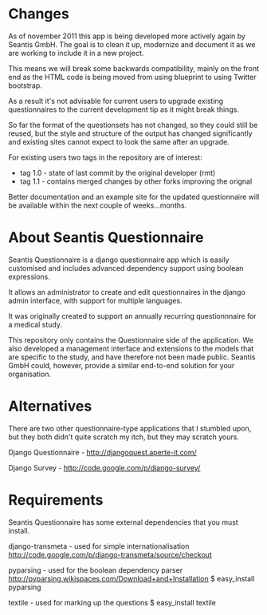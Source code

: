 Changes
=======

As of november 2011 this app is being developed more actively again by Seantis
GmbH. The goal is to clean it up, modernize and document it as we are working
to include it in a new project.

This means we will break some backwards compatibility, mainly on the front end
as the HTML code is being moved from using blueprint to using Twitter bootstrap.

As a result it's not advisable for current users to upgrade existing questionnaires
to the current development tip as it might break things. 

So far the format of the questionsets has not changed, so they could still be 
reused, but the style and structure of the output has changed significantly and 
existing sites cannot expect to look the same after an upgrade.

For existing users two tags in the repository are of interest:

 * tag 1.0 - state of last commit by the original developer (rmt)
 * tag 1.1 - contains merged changes by other forks improving the orignal

Better documentation and an example site for the updated questionnaire will be 
available within the next couple of weeks...months. 


About Seantis Questionnaire
===========================

Seantis Questionnaire is a django questionnaire app which is easily customised
and includes advanced dependency support using boolean expressions.

It allows an administrator to create and edit questionnaires in the django
admin interface, with support for multiple languages.

It was originally created to support an annually recurring questionnnaire for a
medical study.

This repository only contains the Questionnaire side of the application.  We
also developed a management interface and extensions to the models that are
specific to the study, and have therefore not been made public.  Seantis GmbH
could, however, provide a similar end-to-end solution for your organisation.


Alternatives
============

There are two other questionnaire-type applications that I stumbled upon, but
they both didn't quite scratch my itch, but they may scratch yours.

Django Questionnaire - http://djangoquest.aperte-it.com/

Django Survey - http://code.google.com/p/django-survey/


Requirements
============

Seantis Questionnaire has some external dependencies that you must
install.

django-transmeta - used for simple internationalisation
    http://code.google.com/p/django-transmeta/source/checkout

pyparsing - used for the boolean dependency parser
    http://pyparsing.wikispaces.com/Download+and+Installation
    $ easy_install pyparsing

textile - used for marking up the questions
    $ easy_install textile

